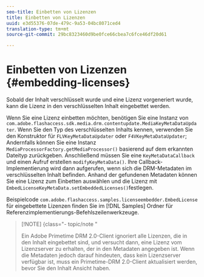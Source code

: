 ```yaml
---
seo-title: Einbetten von Lizenzen
title: Einbetten von Lizenzen
uuid: e3d55376-07de-479c-9a53-04bc8071ced4
translation-type: tm+mt
source-git-commit: 29bc8323460d9be0fce66cbea7c6fce46df20d61

---
```



# Einbetten von Lizenzen {#embedding-licenses}

Sobald der Inhalt verschlüsselt wurde und eine Lizenz vorgeneriert wurde, kann die Lizenz in den verschlüsselten Inhalt eingebettet werden.

Wenn Sie eine Lizenz einbetten möchten, benötigen Sie eine Instanz von `com.adobe.flashaccess.sdk.media.drm.contentupdate.MediaKeyMetaDataUpdater`. Wenn Sie den Typ des verschlüsselten Inhalts kennen, verwenden Sie den Konstruktor für `FLVKeyMetaDataUpdater` oder `F4VKeyMetaDataUpdater`; Andernfalls können Sie eine Instanz `MediaProcessorFactory.getMediaProcessor()` basierend auf dem erkannten Dateityp zurückgeben. Anschließend müssen Sie eine `KeyMetaDataCallback` und einen Aufruf erstellen `modifyKeyMetaData()`. Ihre Callback-Implementierung wird dann aufgerufen, wenn sich die DRM-Metadaten im verschlüsselten Inhalt befinden. Anhand der gefundenen Metadaten können Sie eine Lizenz zum Einbetten auswählen und die Lizenz mit `EmbedLicenseKeyMetaData.setEmbeddedLicenses()`festlegen.

Beispielcode `com.adobe.flashaccess.samples.licenseembedder.EmbedLicense` für eingebettete Lizenzen finden Sie im [!DNL Samples] Ordner für Referenzimplementierungs-Befehlszeilenwerkzeuge.

>[!NOTE] {class=&quot;- topic/note &quot;
>
>Ein Adobe Primetime DRM 2.0-Client ignoriert alle Lizenzen, die in den Inhalt eingebettet sind, und versucht dann, eine Lizenz vom Lizenzserver zu erhalten, der in den Metadaten angegeben ist. Wenn die Metadaten jedoch darauf hindeuten, dass kein Lizenzserver verfügbar ist, muss ein Primetime-DRM 2.0-Client aktualisiert werden, bevor Sie den Inhalt Ansicht haben.

